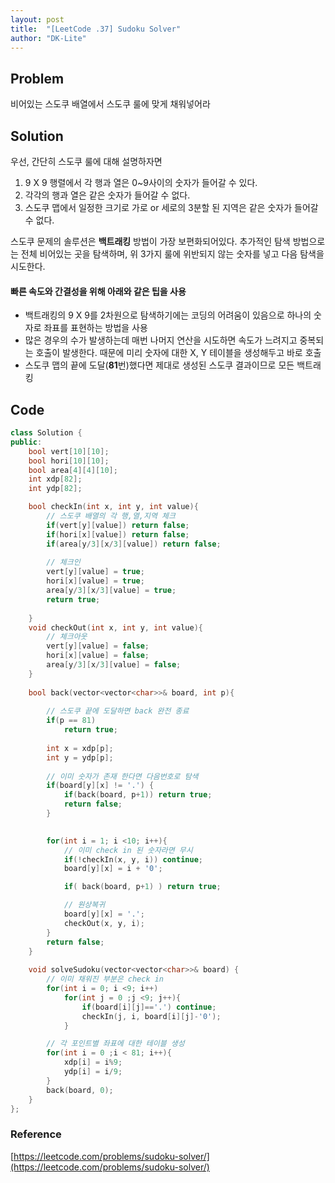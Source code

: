 ```yaml
---
layout: post
title:  "[LeetCode .37] Sudoku Solver"
author: "DK-Lite"
---
```


## Problem
비어있는 스도쿠 배열에서 스도쿠 룰에 맞게 채워넣어라

## Solution

우선, 간단히 스도쿠 룰에 대해 설명하자면
1. 9 X 9 행렬에서 각 행과 열은 0~9사이의 숫자가 들어갈 수 있다.
2. 각각의 행과 열은 같은 숫자가 들어갈 수 없다.
3. 스도쿠 맵에서 일정한 크기로 가로 or 세로의 3분할 된 지역은 같은 숫자가 들어갈 수 없다.

스도쿠 문제의 솔루션은 **백트래킹** 방법이 가장 보편화되어있다.
추가적인 탐색 방법으로는 전체 비어있는 곳을 탐색하며, 위 3가지 룰에 위반되지 않는
숫자를 넣고 다음 탐색을 시도한다.

#### 빠른 속도와 간결성을 위해 아래와 같은 팁을 사용
- 백트래킹의 9 X 9를 2차원으로 탐색하기에는 코딩의 어려움이 있음으로 하나의 숫자로 좌표를 표현하는 방법을 사용
- 많은 경우의 수가 발생하는데 매번 나머지 연산을 시도하면 속도가 느려지고 중복되는 호출이 발생한다. 때문에 미리 숫자에 대한 X, Y 테이블을 생성해두고 바로 호출
- 스도쿠 맵의 끝에 도달(**81**번)했다면 제대로 생성된 스도쿠 결과이므로 모든 백트래킹



## Code
```cpp
class Solution {
public:
    bool vert[10][10];
    bool hori[10][10];
    bool area[4][4][10];
    int xdp[82];
    int ydp[82];

    bool checkIn(int x, int y, int value){
        // 스도쿠 배열의 각 행,열,지역 체크
        if(vert[y][value]) return false;
        if(hori[x][value]) return false;
        if(area[y/3][x/3][value]) return false;
        
        // 체크인
        vert[y][value] = true;
        hori[x][value] = true;
        area[y/3][x/3][value] = true;
        return true;
        
    }
    void checkOut(int x, int y, int value){
        // 체크아웃
        vert[y][value] = false;
        hori[x][value] = false;
        area[y/3][x/3][value] = false;
    }
    
    bool back(vector<vector<char>>& board, int p){
        
        // 스도쿠 끝에 도달하면 back 완전 종료
        if(p == 81)
            return true;
        
        int x = xdp[p];
        int y = ydp[p];
        
        // 이미 숫자가 존재 한다면 다음번호로 탐색
        if(board[y][x] != '.') {
            if(back(board, p+1)) return true;
            return false;
        }
        

        for(int i = 1; i <10; i++){
            // 이미 check in 된 숫자라면 무시
            if(!checkIn(x, y, i)) continue;
            board[y][x] = i + '0';

            if( back(board, p+1) ) return true;

            // 원상복귀
            board[y][x] = '.';
            checkOut(x, y, i);
        }
        return false;
    }
    
    void solveSudoku(vector<vector<char>>& board) {
        // 이미 채워진 부분은 check in
        for(int i = 0; i <9; i++)
            for(int j = 0 ;j <9; j++){
                if(board[i][j]=='.') continue;
                checkIn(j, i, board[i][j]-'0');
            }

        // 각 포인트별 좌표에 대한 테이블 생성
        for(int i = 0 ;i < 81; i++){
            xdp[i] = i%9;
            ydp[i] = i/9;
        }
        back(board, 0);
    }
};
```

### Reference
[https://leetcode.com/problems/sudoku-solver/](https://leetcode.com/problems/sudoku-solver/)
